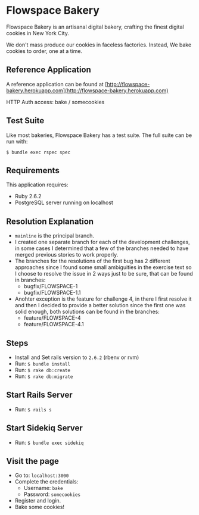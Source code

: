 Flowspace Bakery
================

Flowspace Bakery is an artisanal digital bakery, crafting the finest digital cookies in New York City.

We don't mass produce our cookies in faceless factories. Instead, We bake cookies to order, one at a time.

Reference Application
---------------------
A reference application can be found at [http://flowspace-bakery.herokuapp.com](http://flowspace-bakery.herokuapp.com)

HTTP Auth access: bake / somecookies

Test Suite
----------
Like most bakeries, Flowspace Bakery has a test suite. The full suite can be run with:

``
$ bundle exec rspec spec
``

Requirements
-------------

This application requires:

- Ruby 2.6.2
- PostgreSQL server running on localhost

Resolution Explanation
----------------
- `mainline` is the principal branch.
- I created one separate branch for each of the development challenges, in some cases I determined that a few of the branches needed to have merged previous stories to work properly.
- The branches for the resolutions of the first bug has 2 different approaches since I found some small ambiguities in the exercise text so I choose to resolve the issue in 2 ways just to be sure, that can be found in branches:
	- bugfix/FLOWSPACE-1
	- bugfix/FLOWSPACE-1.1
- Anohter exception is the feature for challenge 4, in there I first resolve it and then I decided to provide a better solution since the first one was solid enough, both solutions can be found in the branches:
	- feature/FLOWSPACE-4
	- feature/FLOWSPACE-4.1

Steps
----------------
- Install and Set rails version to `2.6.2` (rbenv or rvm)
- Run: `$ bundle install`
- Run: `$ rake db:create`
- Run: `$ rake db:migrate`

Start Rails Server
----------------
- Run: `$ rails s`

Start Sidekiq Server
----------------
- Run: `$ bundle exec sidekiq`

Visit the page
----------------
- Go to: `localhost:3000`
- Complete the credentials:
	- Username: `bake`
	- Password: `somecookies`
- Register and login.
- Bake some cookies!